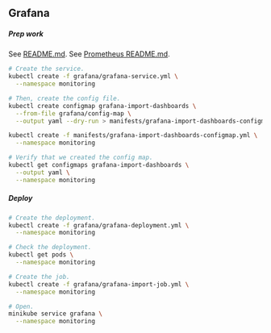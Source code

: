 ## Grafana

##### Prep work

See [README.md](../README.md).
See [Prometheus README.md](../prometheus/README.md).

```bash
# Create the service.
kubectl create -f grafana/grafana-service.yml \
  --namespace monitoring

# Then, create the config file.
kubectl create configmap grafana-import-dashboards \
  --from-file grafana/config-map \
  --output yaml --dry-run > manifests/grafana-import-dashboards-configmap.yml

kubectl create -f manifests/grafana-import-dashboards-configmap.yml \
  --namespace monitoring

# Verify that we created the config map.
kubectl get configmaps grafana-import-dashboards \
  --output yaml \
  --namespace monitoring
```

##### Deploy

```bash
# Create the deployment.
kubectl create -f grafana/grafana-deployment.yml \
  --namespace monitoring

# Check the deployment.
kubectl get pods \
  --namespace monitoring

# Create the job.
kubectl create -f grafana/grafana-import-job.yml \
  --namespace monitoring

# Open.
minikube service grafana \
  --namespace monitoring
```
